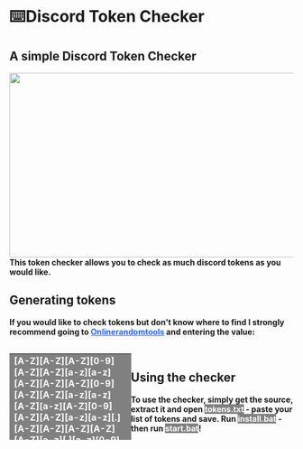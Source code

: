 <h1 style="text-align: left;">⌨️Discord Token Checker</h1>
<h2 style="text-align: left;"><strong>A simple Discord Token Checker</strong></h2>
<p><strong><img style="float: left;" src="https://files.catbox.moe/f3u4k3.png" width="557" height="327" /></strong></p>
<p style="text-align: left;"><strong>This token checker allows you to check as much discord tokens as you would like.</strong></p>
<h2 style="text-align: left;"><strong>Generating tokens</strong></h2>
<p style="text-align: left;"><strong>If you would like to check tokens but don't know where to find I strongly recommend going to <span style="color: #3366ff;"><a style="color: #3366ff;" href="https://onlinerandomtools.com/generate-random-data-from-regexp">Onlinerandomtools</a>&nbsp;</span></strong><strong>and entering the value:</strong></p>
<table style="width: 42.7734%; border-collapse: collapse; background-color: gray; float: left; height: 153px;" border="0">
<tbody>
<tr>
<td style="width: 100%;"><strong><span style="color: #ffffff;">[A-Z][A-Z][A-Z][0-9][A-Z][A-Z][a-z][a-z][A-Z][A-Z][A-Z][0-9][A-Z][A-Z][a-z][a-z][A-Z][a-z][A-Z][0-9][A-Z][A-Z][a-z][a-z][.][A-Z][A-Z][A-Z][A-Z][A-Z][a-z][.][a-z][0-9][A-Z][A-Z][a-z][A-Z][A-Z][0-9][a-z][A-Z][0-9][A-Z][a-z][a-z][A-Z][A-Z][0-9][a-z][A-Z][A-Z][a-z][A-Z][A-Z][A-Z][A-Z][a-z][A-Z]</span></strong></td>
</tr>
</tbody>
</table>
<p>&nbsp;</p>
<h2>Using the checker</h2>
<p><strong>To use the checker, simply get the source, extract it and open <span style="color: #ffffff; background-color: #808080;">tokens.txt</span> - paste your list of tokens and save. Run <span style="background-color: #808080; color: #ffffff;">install.bat</span> - then run <span style="background-color: #808080; color: #ffffff;">start.bat</span>!</strong></p>

